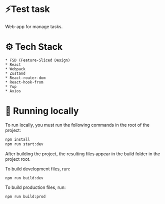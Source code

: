 # ⚡Test task

Web-app for manage tasks.

# ⚙️ Tech Stack

    * FSD (Feature-Sliced Design)
    * React
    * Webpack
    * Zustand
    * React-router-dom
    * React-hook-from
    * Yup
    * Axios

# 🧬 Running locally

To run locally, you must run the following commands in the root of the project:

```bash
npm install
npm run start:dev
```

After building the project, the resulting files appear in the build folder in the project root.

To build development files, run:

```bash
npm run build:dev
```

To build production files, run:

```bash
npm run build:prod
```
